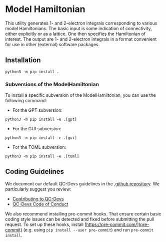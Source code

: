 # Model Hamiltonian

This utility generates 1- and 2-electron integrals corresponding to various model Hamiltonians. The basic input is some indication of connectivity, either explicitly or as a lattice. One then specifies the Hamiltonian of interest. The output are 1- and 2-electron integrals in a format convenient for use in other (external) software packages.


## Installation

```
python3 -m pip install .
```

### Subversions of the ModelHamiltonian
To install a specific subversion of the ModelHamiltonian, you can use the following command:
- For the GPT subversion:

```
python3 -m pip install -e .[gpt]
```
- For the GUI subversion:

```
python3 -m pip install -e .[gui]
```

- For the TOML subversion:

```
python3 -m pip install -e .[toml]
```

## Coding Guidelines

We document our default QC-Devs guidelines in the [.github repository](https://github.com/theochem/.github/).
We particularly suggest you review:

* [Contributing to QC-Devs](https://github.com/theochem/.github/blob/main/CONTRIBUTING.md)
* [QC-Devs Code of Conduct](https://github.com/theochem/.github/blob/main/CODE_OF_CONDUCT.md)

We also recommend installing pre-commit hooks. That ensure certain basic coding
style issues can be detected and fixed before submitting the pull request.
To set up these hooks, install [https://pre-commit.com/](pre-commit)
(e.g. using `pip install --user pre-commit`) and run `pre-commit install`.
